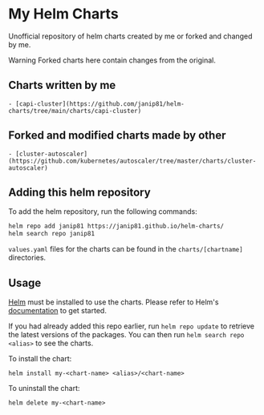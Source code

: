# My Helm Charts

Unofficial repository of helm charts created by me or forked and changed by me.

Warning Forked charts here contain changes from the original.

## Charts written by me

    - [capi-cluster](https://github.com/janip81/helm-charts/tree/main/charts/capi-cluster)

## Forked and modified charts made by other

    - [cluster-autoscaler](https://github.com/kubernetes/autoscaler/tree/master/charts/cluster-autoscaler)

## Adding this helm repository

To add the helm repository, run the following commands:

```bash
helm repo add janip81 https://janip81.github.io/helm-charts/
helm search repo janip81
```

`values.yaml` files for the charts can be found in the `charts/[chartname]` directories.

## Usage

[Helm](https://helm.sh) must be installed to use the charts.  Please refer to
Helm's [documentation](https://helm.sh/docs) to get started.

If you had already added this repo earlier, run `helm repo update` to retrieve
the latest versions of the packages.  You can then run `helm search repo
<alias>` to see the charts.

To install the <chart-name> chart:

    helm install my-<chart-name> <alias>/<chart-name>

To uninstall the chart:

    helm delete my-<chart-name>